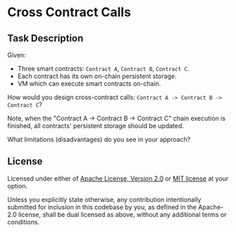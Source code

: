 # Cross Contract Calls

## Task Description

Given:

* Three smart contracts: `Contract A`, `Contract B`, `Contract C`.
* Each contract has its own on-chain persistent storage.
* VM which can execute smart contracts on-chain.

How would you design cross-contract calls: `Contract A -> Contract B -> Contract C`?

Note, when the "Contract A -> Contract B -> Contract C" chain execution is finished, all contracts' persistent storage should be updated.

What limitations (disadvantages) do you see in your approach?

## License

Licensed under either of <a href="LICENSE-APACHE">Apache License, Version 2.0</a> or <a href="LICENSE-MIT">MIT license</a> at your option.

Unless you explicitly state otherwise, any contribution intentionally submitted for inclusion in this codebase by you, as defined in the Apache-2.0 license,
shall be dual licensed as above, without any additional terms or conditions.
